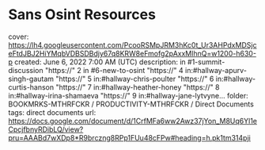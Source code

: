# Sans Osint Resources

cover: https://lh4.googleusercontent.com/PcooRSMpJRM3hKc0t_Ur3AHPdxMDSjceFtdJBJ2HiYMqbVDBSDBdjy67q8KRW8eFmofg2pAxxMlhnQ=w1200-h630-p
created: June 6, 2022 7:00 AM (UTC)
description: in #1-summit-discussion "https://"	2 in #6-new-to-osint "https://"	4 in:#hallway-apurv-singh-gautam "https://"	5 in:#hallway-chris-poulter "https://"	6 in:#hallway-curtis-hanson "https://"	7 in:#hallway-heather-honey "https://"	8 in:#hallway-irina-shamaeva "https://"	9 in:#hallway-jane-lytvyne...
folder: BOOKMRKS-MTHRFCKR / PRODUCTIVITY-MTHRFCKR / Direct Documents
tags: direct documents
url: https://docs.google.com/document/d/1CrfMFa6ww2Awz37jYon_M8Uq6Yl1eCpcjfbnyRDibLQ/view?pru=AAABd7wXDp8*R9brczng8RPp1FUu48cFPw#heading=h.pk1tm314pji